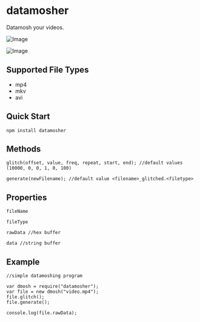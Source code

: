# datamosher
Datamosh your videos.

![Image](http://i.imgur.com/gQ100W5.jpg)

![Image](https://media.giphy.com/media/N3eUENnU95Tz2/giphy.gif)

## Supported File Types

* mp4
* mkv
* avi

## Quick Start

    npm install datamosher

## Methods

    glitch(offset, value, freq, repeat, start, end); //default values (10000, 0, 0, 1, 0, 100)
    
    generate(newFilename); //default value <filename>_glitched.<filetype>

## Properties

    fileName
    
	fileType
    
	rawData //hex buffer
    
	data //string buffer

## Example
    
    //simple datamoshing program
    
    var dmosh = require("datamosher");
    var file = new dmosh("video.mp4");
    file.glitch();
    file.generate();
    
    console.log(file.rawData);
